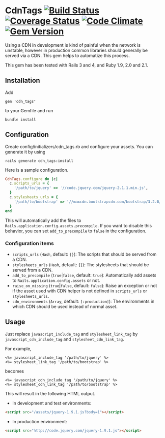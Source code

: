 # CdnTags [![Build Status][travis-img]][travis-link] [![Coverage Status][coveralls-img]][coveralls-link] [![Code Climate][code-climate-img]][code-climate-link] [![Gem Version][gem-img]][gem-link]


Using a CDN in development is kind of painful when the 
network is unstable, however in production common libraries
should generally be served via a CDN.
This gem helps to automatize this process.

This gem has been tested with Rails 3 and 4, and Ruby 1.9, 2.0 and 2.1.

## Installation

Add 

```
gem 'cdn_tags'
```

to your Gemfile and run 

```
bundle install
```


## Configuration

Create config/initializers/cdn_tags.rb and configure your assets.
You can generate it by using

```
rails generate cdn_tags:install
```

Here is a sample configuration.

```ruby
CdnTags.configure do |c|
  c.scripts_urls = {
    '/path/to/jquery' => '//code.jquery.com/jquery-2.1.1.min.js',
  }
  c.stylesheets_urls = {
    '/path/to/bootstrap' => '//maxcdn.bootstrapcdn.com/bootstrap/3.2.0/css/bootstrap.min.css'
  }
end
```

This will automatically add the files to `Rails.application.config.assets.precompile`. If you want to disable this behavior, you can set
`add_to_precompile` to `false` in the configuration.

### Configuration items

* `scripts_urls` (`Hash`, default: `{}`): The scripts that should be served from a CDN.
* `stylesheets_urls` (`Hash`, default: `{}`): The stylesheets that should be served from a CDN.
* `add_to_precompile` (`true`|`false`, default: `true`): Automatically add assets to `Rails.application.config.assets` or not.
* `raise_on_missing` (`true`|`false`, default: `false`): Raise an exception or not if the asset used with CDN helper is not defined in `scripts_urls` or `stylesheets_urls`.
* `cdn_environments` (`Array`, default: `[:production]`): The environments in which CDN should be used instead of normal asset.

## Usage

Just replace `javascript_include_tag` and `stylesheet_link_tag`
by `javascript_cdn_include_tag` and `stylesheet_cdn_link_tag`.

For example, 

```erb
<%= javascript_include_tag '/path/to/jquery' %>
<%= stylesheet_link_tag '/path/to/bootstrap' %>
```

becomes 

```erb
<%= javascript_cdn_include_tag '/path/to/jquery' %>
<%= stylesheet_cdn_link_tag '/path/to/bootstrap' %>
```

This will result in the following HTML output.

* In development and test environments:

```html
<script src="/assets/jquery-1.9.1.js?body=1"></script>
```

* In production environment:

```html
<script src="http://code.jquery.com/jquery-1.9.1.js"></script>
```


[travis-link]: https://travis-ci.org/claudetech/cdn-tags-rails
[travis-img]: https://travis-ci.org/claudetech/cdn-tags-rails.svg?branch=master
[coveralls-link]: https://coveralls.io/r/claudetech/cdn-tags-rails?branch=master
[coveralls-img]: https://img.shields.io/coveralls/claudetech/cdn-tags-rails.svg
[gem-link]: http://badge.fury.io/rb/cdn_tags
[gem-img]: https://badge.fury.io/rb/cdn_tags.svg
[code-climate-img]: https://codeclimate.com/github/claudetech/cdn-tags-rails.png
[code-climate-link]: https://codeclimate.com/github/claudetech/cdn-tags-rails
